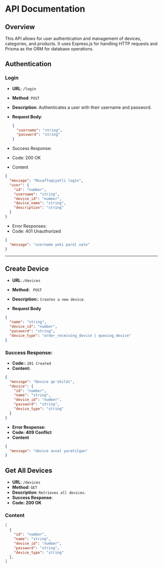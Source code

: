 # API Documentation

## Overview

This API allows for user authentication and management of devices, categories, and products. It uses Express.js for handling HTTP requests and Prisma as the ORM for database operations.

## Authentication

### Login

- **URL**: `/login`
- **Method**: `POST`
- **Description**: Authenticates a user with their username and password.
- **Request Body**:

  ```json
  {
    "username": "string",
    "password": "string"
  }
  ```

- Success Response:
- Code: 200 OK
- Content

```json
{
  "message": "Muvaffaqiyatli login",
  "user": {
    "id": "number",
    "username": "string",
    "device_id": "number",
    "device_name": "string",
    "description": "string"
  }
}
```

- Error Responses:
- Code: 401 Unauthorized

```json
{
  "message": "username yoki parol xato"
}
```

---

## Create Device

- **URL**: `/devices`
- **Method:** ` POST`
- **Description:**: `Creates a new device`.

- **Request Body**

```json
{
  "name": "string",
  "device_id": "number",
  "password": "string",
  "device_type": "order_receiving_device | queuing_device"
}
```

### Success Response:

- **Code:**: `201 Created`
- **Content:**

```json
{
  "message": "Device qo'shildi",
  "device": {
    "id": "number",
    "name": "string",
    "device_id": "number",
    "password": "string",
    "device_type": "string"
  }
}
```

- **Error Response:**
- **Code: 409 Conflict**
- **Content**

```json
{
  "message": "device avval yaratilgan"
}
```

## Get All Devices

- **URL**: `/devices`
- **Method**: `GET`
- **Description**: `Retrieves all devices`.
- **Success Response**:
- **Code: 200 OK**
###  Content
```json
[
  {
    "id": "number",
    "name": "string",
    "device_id": "number",
    "password": "string",
    "device_type": "string"
  },
]
```

